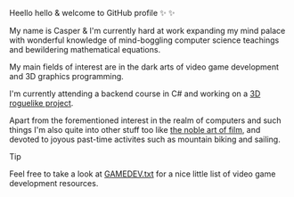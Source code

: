 Heello hello & welcome to GitHub profile ✨ ✨

My name is Casper & I'm currently hard at work expanding my mind palace with wonderful knowledge of mind-boggling computer science teachings and bewildering mathematical equations. 

My main fields of interest are in the dark arts of video game development and 3D graphics programming.

I'm currently attending a backend course in C# and working on a [3D roguelike project](https://github.com/LASER-WOLF/Roguelike).

Apart from the forementioned interest in the realm of computers and such things I'm also quite into other stuff too like [the noble art of film](https://letterboxd.com/LASER_WOLF/), and devoted to joyous past-time activites such as mountain biking and sailing.

> [!TIP]
> Feel free to take a look at [GAMEDEV.txt](GAMEDEV.txt) for a nice little list of video game development resources.

